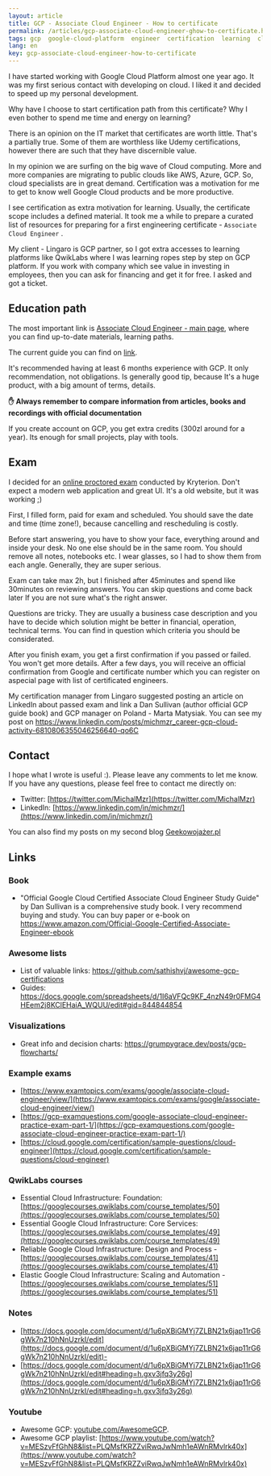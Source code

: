 ```yaml
---
layout: article
title: GCP - Associate Cloud Engineer - How to certificate
permalink: /articles/gcp-associate-cloud-engineer-ghow-to-certificate.html
tags: gcp  google-cloud-platform  engineer  certification  learning  cloud  career
lang: en
key: gcp-associate-cloud-engineer-how-to-certificate
---
```


I have started working with Google Cloud Platform almost one year ago. It was my first serious contact with developing on cloud. I liked it and decided to speed  up my personal development.

Why have I choose to start certification path from this certificate? Why I even bother to spend me time and energy on learning?

There is an opinion on the IT market that certificates are worth little. That's a partially true. Some of them are worthless like Udemy certifications, however there are such that they have discernible value.

In my opinion we are surfing on the big wave of Cloud computing. More and more companies are migrating to public clouds like AWS, Azure, GCP. So, cloud specialists are in great demand. Certification was a motivation for me to get to know well Google Cloud products and be more productive.
<!--more-->
I see certification as extra  motivation for learning. Usually, the certificate scope includes a defined material. It took me a while to prepare a curated list of resources for preparing for a first engineering certificate - `Associate Cloud Engineer` .

My client - Lingaro is GCP partner, so I got extra accesses to learning platforms like QwikLabs where I was learning ropes step by step on GCP platform. If you work with company which see value in investing in employees, then you can ask for financing and get it for free. I asked and got a ticket.

## Education path

The most important link is [Associate Cloud Engineer - main page](https://cloud.google.com/certification/cloud-engineer), where you can find up-to-date materials, learning paths.

The current guide you can find on [link](https://cloud.google.com/certification/guides/cloud-engineer).

It's recommended having at least 6 months experience
with GCP. It only recommendation, not obligations. Is generally good tip, because It's a huge product, with a big amount of terms, details.

**✋ Always remember to compare information from articles, books and recordings with official documentation**

If you create account on GCP, you get extra credits (300zl around for a year). Its enough for small projects, play with tools.

## Exam

I decided for an [online proctored exam](https://www.webassessor.com/wa.do?page=certInfo&branding=GOOGLECLOUD&tabs=13) conducted by Kryterion. Don't expect a modern web application and great UI. It's a old website, but it was working ;)

First, I filled form, paid for exam and scheduled. You should save the date and time (time zone!), because cancelling and rescheduling is costly.

Before start answering, you have to show your face, everything around and inside your desk. No one else should be in the same room. You should remove all notes, notebooks etc. I wear glasses, so I had to show them from each angle. Generally, they are super serious.

Exam can take max 2h, but I finished after 45minutes and spend like 30minutes on reviewing answers. You can skip questions and come back later If you are not sure what's the right answer.

Questions are tricky. They are usually a business case description and you have to decide which solution might be better in financial, operation, technical terms. You can find in question which criteria you should be considerated.

After you finish exam, you get a first confirmation if you passed or failed. You won't get more details. After a few days, you will receive an official confirmation from Google and certificate number which you can register on aspecial page with list of certificated engineers.

My certification manager from Lingaro suggested posting an article on LinkedIn about passed exam and link a Dan Sullivan (author official GCP guide book) and GCP manager on Poland - Marta Matysiak. You can see my post on
<https://www.linkedin.com/posts/michmzr_career-gcp-cloud-activity-6810806355046256640-qo6C>

## Contact
I hope what I wrote is useful :). Please leave any comments to let me know. If you have any questions, please feel free to contact me directly on:
- Twitter: [https://twitter.com/MichalMzr](https://twitter.com/MichalMzr)
- LinkedIn: [https://www.linkedin.com/in/michmzr/](https://www.linkedin.com/in/michmzr/)

You can also find my posts on my second blog [Geekowojażer.pl](https://www.geekowojazer.pl/)

## Links

### Book

- "Official Google Cloud Certified Associate Cloud Engineer Study Guide" by Dan Sullivan is a comprehensive study book. I very recommend buying and study. You can buy paper or e-book on <https://www.amazon.com/Official-Google-Certified-Associate-Engineer-ebook>

### Awesome lists

- List of valuable links: <https://github.com/sathishvj/awesome-gcp-certifications>
- Guides: <https://docs.google.com/spreadsheets/d/1I6aVFQc9KF_4nzN49r0FMG4HEem2j8KClEHaiA_WQUU/edit#gid=844844854>

### Visualizations

- Great info and decision charts: <https://grumpygrace.dev/posts/gcp-flowcharts/>

### Example exams

- [https://www.examtopics.com/exams/google/associate-cloud-engineer/view/](https://www.examtopics.com/exams/google/associate-cloud-engineer/view/)
- [https://gcp-examquestions.com/google-associate-cloud-engineer-practice-exam-part-1/](https://gcp-examquestions.com/google-associate-cloud-engineer-practice-exam-part-1/)
- [https://cloud.google.com/certification/sample-questions/cloud-engineer](https://cloud.google.com/certification/sample-questions/cloud-engineer)

### QwikLabs courses

- Essential Cloud Infrastructure: Foundation: [https://googlecourses.qwiklabs.com/course_templates/50](https://googlecourses.qwiklabs.com/course_templates/50)
- Essential Google Cloud Infrastructure: Core Services: [https://googlecourses.qwiklabs.com/course_templates/49](https://googlecourses.qwiklabs.com/course_templates/49)
- Reliable Google Cloud Infrastructure: Design and Process - [https://googlecourses.qwiklabs.com/course_templates/41](https://googlecourses.qwiklabs.com/course_templates/41)
- Elastic Google Cloud Infrastructure: Scaling and Automation - [https://googlecourses.qwiklabs.com/course_templates/51](https://googlecourses.qwiklabs.com/course_templates/51)

### Notes

- [https://docs.google.com/document/d/1u6pXBiGMYj7ZLBN21x6jap11rG6gWk7n210hNnUzrkI/edit](https://docs.google.com/document/d/1u6pXBiGMYj7ZLBN21x6jap11rG6gWk7n210hNnUzrkI/edit)-
- [https://docs.google.com/document/d/1u6pXBiGMYj7ZLBN21x6jap11rG6gWk7n210hNnUzrkI/edit#heading=h.gxv3jfq3y26g](https://docs.google.com/document/d/1u6pXBiGMYj7ZLBN21x6jap11rG6gWk7n210hNnUzrkI/edit#heading=h.gxv3jfq3y26g)

### Youtube

- Awesome GCP: [youtube.com/AwesomeGCP](http://youtube.com/AwesomeGCP).
- Awesome GCP playlist: [https://www.youtube.com/watch?v=MESzvFfGhN8&list=PLQMsfKRZZviRwqJwNmh1eAWnRMvlrk40x](https://www.youtube.com/watch?v=MESzvFfGhN8&list=PLQMsfKRZZviRwqJwNmh1eAWnRMvlrk40x)
